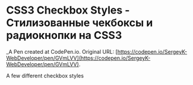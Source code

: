 # CSS3 Checkbox Styles - Стилизованные чекбоксы и радиокнопки на CSS3
 _A Pen created at CodePen.io. Original URL: [https://codepen.io/SergeyK-WebDeveloper/pen/GVmLVV](https://codepen.io/SergeyK-WebDeveloper/pen/GVmLVV).

 A few different checkbox styles